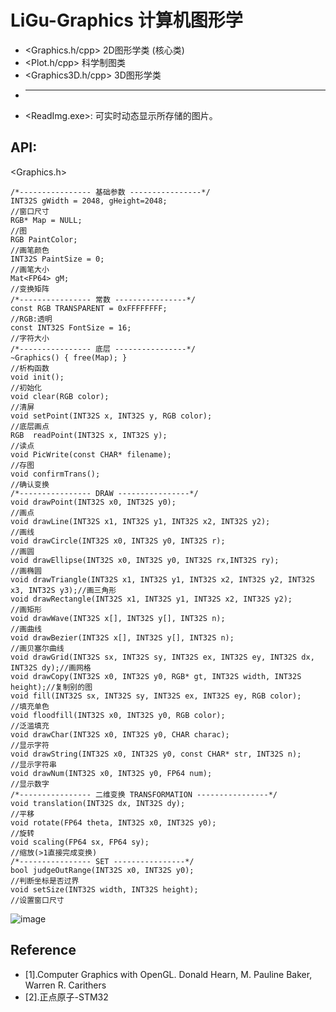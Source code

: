 # LiGu-Graphics 计算机图形学  
* <Graphics.h/cpp>          2D图形学类 (核心类)
* <Plot.h/cpp>              科学制图类
* <Graphics3D.h/cpp>        3D图形学类
* ------
* <ReadImg.exe>: 可实时动态显示所存储的图片。
## API:  
<Graphics.h>
```
/*---------------- 基础参数 ----------------*/
INT32S gWidth = 2048, gHeight=2048;										//窗口尺寸
RGB* Map = NULL;														//图
RGB PaintColor;															//画笔颜色
INT32S PaintSize = 0;													//画笔大小
Mat<FP64> gM;															//变换矩阵
/*---------------- 常数 ----------------*/
const RGB TRANSPARENT = 0xFFFFFFFF;										//RGB:透明
const INT32S FontSize = 16;												//字符大小
/*---------------- 底层 ----------------*/
~Graphics() { free(Map); }												//析构函数
void init();															//初始化
void clear(RGB color);	 												//清屏
void setPoint(INT32S x, INT32S y, RGB color);							//底层画点
RGB  readPoint(INT32S x, INT32S y); 									//读点 
void PicWrite(const CHAR* filename);									//存图
void confirmTrans();													//确认变换
/*---------------- DRAW ----------------*/
void drawPoint(INT32S x0, INT32S y0);									//画点
void drawLine(INT32S x1, INT32S y1, INT32S x2, INT32S y2);				//画线
void drawCircle(INT32S x0, INT32S y0, INT32S r);					    //画圆
void drawEllipse(INT32S x0, INT32S y0, INT32S rx,INT32S ry);			//画椭圆
void drawTriangle(INT32S x1, INT32S y1, INT32S x2, INT32S y2, INT32S x3, INT32S y3);//画三角形
void drawRectangle(INT32S x1, INT32S y1, INT32S x2, INT32S y2);		   	//画矩形
void drawWave(INT32S x[], INT32S y[], INT32S n);						//画曲线
void drawBezier(INT32S x[], INT32S y[], INT32S n);						//画贝塞尔曲线
void drawGrid(INT32S sx, INT32S sy, INT32S ex, INT32S ey, INT32S dx, INT32S dy);//画网格
void drawCopy(INT32S x0, INT32S y0, RGB* gt, INT32S width, INT32S height);//复制别的图
void fill(INT32S sx, INT32S sy, INT32S ex, INT32S ey, RGB color);		//填充单色
void floodfill(INT32S x0, INT32S y0, RGB color);						//泛滥填充
void drawChar(INT32S x0, INT32S y0, CHAR charac);						//显示字符
void drawString(INT32S x0, INT32S y0, const CHAR* str, INT32S n);		//显示字符串
void drawNum(INT32S x0, INT32S y0, FP64 num);							//显示数字
/*---------------- 二维变换 TRANSFORMATION ----------------*/
void translation(INT32S dx, INT32S dy);									//平移
void rotate(FP64 theta, INT32S x0, INT32S y0);							//旋转
void scaling(FP64 sx, FP64 sy);											//缩放(>1直接完成变换)
/*---------------- SET ----------------*/
bool judgeOutRange(INT32S x0, INT32S y0);								//判断坐标是否过界
void setSize(INT32S width, INT32S height);								//设置窗口尺寸
```
![image](https://github.com/LiGuer/LiGu_Graphics/blob/master/test/LIGU.png) 

## Reference
* [1].Computer Graphics with OpenGL. Donald Hearn, M. Pauline Baker, Warren R. Carithers
* [2].正点原子-STM32